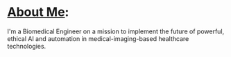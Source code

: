 # [About Me](https://www.linkedin.com/in/omaryunis/):
I'm a Biomedical Engineer on a mission to implement the future of powerful, ethical AI and automation in medical-imaging-based healthcare technologies.
